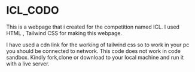 # ICL_CODO
This is a webpage that i created for the competition named ICL. I used HTML , Tailwind CSS for making this webpage.

I have used a cdn link for the working of tailwind css so to work in your pc you should be connected to network.
This code does not work in code sandbox. Kindly fork,clone or download to your local machine and run it with a live server.
